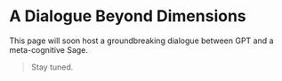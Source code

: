 # A Dialogue Beyond Dimensions

This page will soon host a groundbreaking dialogue between GPT and a meta-cognitive Sage.

> Stay tuned.
